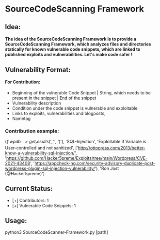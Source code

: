 # SourceCodeScanning Framework

## Idea:
#### The idea of the SourceCodeScanning Framework is to provide a SourceCodeScanning Framework, which analyzes files and directories statically for known vulnerable code snippets, which are linked to published exploits and vulnerabilities. Let's make code safer !

## Vulnerability Format:
#### For Contribution:
- Beginning of the vulnerable Code Snippet | String, which needs to be present in the snippet | End of the snippet
- Vulnerability description
- Condition under the code snippet is vulnerable and exploitable
- Links to exploits, vulnerabilities and blogposts, 
- Nametag
### Contribution example:
(('$wpdb->get_results(', '$', ')'), 'SQL-Injection', 'Exploitable if Variable is User-controlled and not sanitized', ('http://ottopress.com/2013/better-know-a-vulnerability-sql-injection/', 'https://github.com/Hacker5preme/Exploits/tree/main/Wordpress/CVE-2021-43408', 'https://appcheck-ng.com/security-advisory-duplicate-post-wordpress-plugin-sql-injection-vulnerability/'), 'Ron Jost (@Hacker5preme)')

## Current Status:
- [+] Contributors: 1
- [+] Vulnerable Code Snippets: 1

## Usage:
python3 SourceCodeScanner-Framework.py [path]
